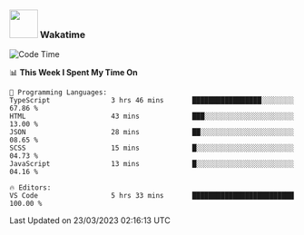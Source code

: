 ### <img src="https://media.giphy.com/media/VgCDAzcKvsR6OM0uWg/giphy.gif" width="50"> Wakatime

  <!--START_SECTION:waka-->
![Code Time](http://img.shields.io/badge/Code%20Time-1%2C325%20hrs%2046%20mins-blue)

📊 **This Week I Spent My Time On** 

```text
💬 Programming Languages: 
TypeScript               3 hrs 46 mins       █████████████████░░░░░░░░   67.86 % 
HTML                     43 mins             ███░░░░░░░░░░░░░░░░░░░░░░   13.00 % 
JSON                     28 mins             ██░░░░░░░░░░░░░░░░░░░░░░░   08.65 % 
SCSS                     15 mins             █░░░░░░░░░░░░░░░░░░░░░░░░   04.73 % 
JavaScript               13 mins             █░░░░░░░░░░░░░░░░░░░░░░░░   04.16 % 

🔥 Editors: 
VS Code                  5 hrs 33 mins       █████████████████████████   100.00 % 
```


 Last Updated on 23/03/2023 02:16:13 UTC
<!--END_SECTION:waka-->
